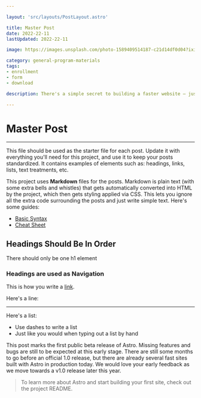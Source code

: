 ```yaml
---

layout: 'src/layouts/PostLayout.astro'

title: Master Post
date: 2022-22-11
lastUpdated: 2022-22-11

image: https://images.unsplash.com/photo-1589409514187-c21d14df0d04?ixid=MnwxMjA3fDB8MHxwaG90by1wYWdlfHx8fGVufDB8fHx8&ixlib=rb-1.2.1&auto=format&fit=crop&w=1650&q=80

category: general-program-materials
tags:
- enrollment
- form
- download

description: There's a simple secret to building a faster website — just ship less.

---
```


# Master Post

---

This file should be used as the starter file for each post.  Update it with everything you'll need for this project, and use it to keep your posts standardized.  It contains examples of elements such as: headings, links, lists, text treatments, etc.

This project uses **Markdown** files for the posts.  Markdown is plain text (with some extra bells and whistles) that gets automatically converted into HTML by the project, which then gets styling applied via CSS.  This lets you ignore all the extra code surrounding the posts and just write simple text.  Here's some guides: 

- [Basic Syntax](https://www.markdownguide.org/basic-syntax/)
- [Cheat Sheet](https://www.markdownguide.org/cheat-sheet/)

## Headings Should Be In Order
There should only be one h1 element

### Headings are used as Navigation

This is how you write a [link](https://github.com/areimel).

Here's a line: 

---

Here's a list:

- Use dashes to write a list
- Just like you would when typing out a list by hand

This post marks the first public beta release of Astro. Missing features and bugs are still to be expected at this early stage. There are still some months to go before an official 1.0 release, but there are already several fast sites built with Astro in production today. We would love your early feedback as we move towards a v1.0 release later this year.

> To learn more about Astro and start building your first site, check out the project README.
